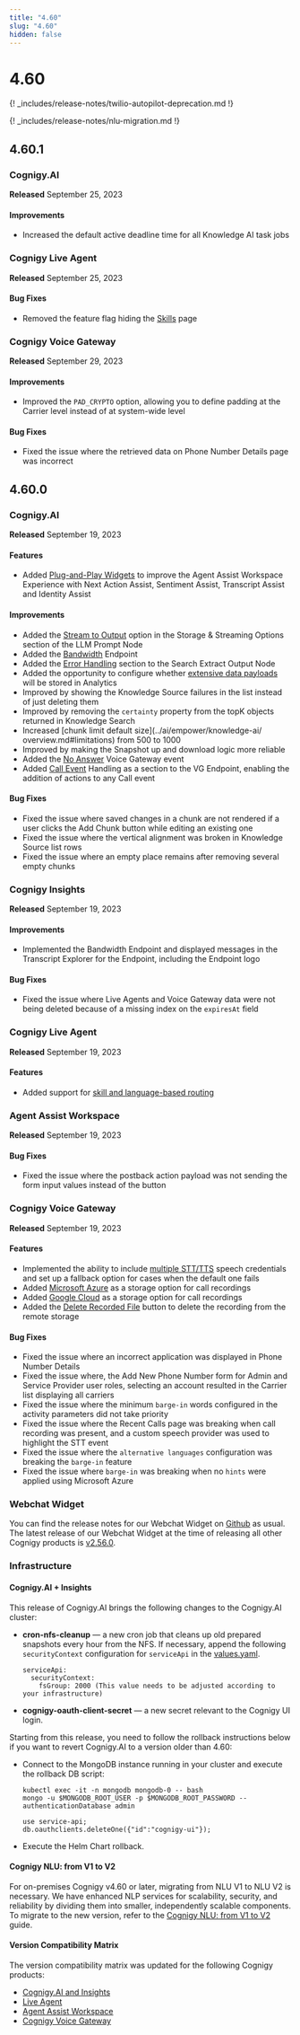 ```yaml
---
title: "4.60"
slug: "4.60"
hidden: false
---
```


# 4.60

{! _includes/release-notes/twilio-autopilot-deprecation.md !}

{! _includes/release-notes/nlu-migration.md !}

## 4.60.1

### Cognigy.AI

**Released** September 25, 2023

#### Improvements

- Increased the default active deadline time for all Knowledge AI task jobs

### Cognigy Live Agent

**Released** September 25, 2023

#### Bug Fixes

- Removed the feature flag hiding the [Skills](../live-agent/settings/skills.md) page

### Cognigy Voice Gateway

**Released** September 29, 2023

#### Improvements

- Improved the `PAD_CRYPTO` option, allowing you to define padding at the Carrier level instead of at system-wide level

#### Bug Fixes

- Fixed the issue where the retrieved data on Phone Number Details page was incorrect

## 4.60.0

### Cognigy.AI

**Released** September 19, 2023

#### Features

- Added [Plug-and-Play Widgets](../ai-copilot/plug-and-play-widgets.md) to improve the Agent Assist Workspace Experience with Next Action Assist, Sentiment Assist, Transcript Assist and Identity Assist

#### Improvements

- Added the [Stream to Output](../ai/build/node-reference/service/llm-prompt.md) option in the Storage & Streaming Options section of the LLM Prompt Node
- Added the [Bandwidth](../ai/deploy/endpoint-reference/bandwidth.md) Endpoint
- Added the [Error Handling](../ai/build/node-reference/other-nodes/search-extract-output.md) section to the Search Extract Output Node
- Added the opportunity to configure whether [extensive data payloads](../ai/deploy/endpoints/data-protection-and-analytics.md#store-extensive-data-payloads-in-analytics) will be stored in Analytics
- Improved by showing the Knowledge Source failures in the list instead of just deleting them
- Improved by removing the `certainty` property from the topK objects returned in Knowledge Search
- Increased [chunk limit default size](../ai/empower/knowledge-ai/
overview.md#limitations) from 500 to 1000
- Improved by making the Snapshot up and download logic more reliable
- Added the [No Answer](../voice-gateway/references/events/NO_ANSWER.md) Voice Gateway event
- Added [Call Event](../ai/deploy/endpoint-reference/voice-gateway.md#call-events) Handling as a section to the VG Endpoint, enabling the addition of actions to any Call event

#### Bug Fixes

- Fixed the issue where saved changes in a chunk are not rendered if a user clicks the Add Chunk button while editing an existing one
- Fixed the issue where the vertical alignment was broken in Knowledge Source list rows
- Fixed the issue where an empty place remains after removing several empty chunks

### Cognigy Insights

**Released** September 19, 2023

#### Improvements

- Implemented the Bandwidth Endpoint and displayed messages in the Transcript Explorer for the Endpoint, including the Endpoint logo

#### Bug Fixes

- Fixed the issue where Live Agents and Voice Gateway data were not being deleted because of a missing index on the `expiresAt` field

### Cognigy Live Agent

**Released** September 19, 2023

#### Features

- Added support for [skill and language-based routing](../live-agent/conversation/conversation-routing/automatic-mode.md#additional-automatic-assignment-parameters)

### Agent Assist Workspace

**Released** September 19, 2023

#### Bug Fixes

- Fixed the issue where the postback action payload was not sending the form input values instead of the button

### Cognigy Voice Gateway

**Released** September 19, 2023

#### Features

- Implemented the ability to include [multiple STT/TTS](../voice-gateway/webapp/applications.md#add-additional-tts-and-stt-vendor) speech credentials and set up a fallback option for cases when the default one fails
- Added [Microsoft Azure](../voice-gateway/webapp/accounts.md#call-recording-configuration) as a storage option for call recordings
- Added [Google Cloud](../voice-gateway/webapp/accounts.md#call-recording-configuration) as a storage option for call recordings
- Added the [Delete Recorded File](../voice-gateway/webapp/recent-calls.md#call-recordings) button to delete the recording from the remote storage

#### Bug Fixes

- Fixed the issue where an incorrect application was displayed in Phone Number Details
- Fixed the issue where, the Add New Phone Number form for Admin and Service Provider user roles, selecting an account resulted in the Carrier list displaying all carriers
- Fixed the issue where the minimum `barge-in` words configured in the activity parameters did not take priority
- Fixed the issue where the Recent Calls page was breaking when call recording was present, and a custom speech provider was used to highlight the STT event
- Fixed the issue where the `alternative languages` configuration was breaking the `barge-in` feature
- Fixed the issue where `barge-in` was breaking when no `hints` were applied using Microsoft Azure

### Webchat Widget

You can find the release notes for our Webchat Widget on [Github](https://github.com/Cognigy/WebchatWidget/releases) as usual. The latest release of our Webchat Widget at the time of releasing all other Cognigy products is [v2.56.0](https://github.com/Cognigy/WebchatWidget/releases/tag/v2.56.0).

### Infrastructure

#### Cognigy.AI + Insights

This release of Cognigy.AI brings the following changes to the Cognigy.AI cluster:

- **cron-nfs-cleanup** — a new cron job that cleans up old prepared snapshots every hour from the NFS.
  If necessary, append the following `securityContext` configuration for `serviceApi` in the [values.yaml](https://github.com/Cognigy/cognigy-ai-helm-chart#configuration).

    ```
    serviceApi:
      securityContext:
        fsGroup: 2000 (This value needs to be adjusted according to your infrastructure)
    ```

- **cognigy-oauth-client-secret** — a new secret relevant to the Cognigy UI login.

Starting from this release, you need to follow the rollback instructions below if you want to revert Cognigy.AI to a version older than 4.60:

- Connect to the MongoDB instance running in your cluster and execute the rollback DB script:

    ```
    kubectl exec -it -n mongodb mongodb-0 -- bash
    mongo -u $MONGODB_ROOT_USER -p $MONGODB_ROOT_PASSWORD --authenticationDatabase admin
    
    use service-api;
    db.oauthclients.deleteOne({"id":"cognigy-ui"}); 
    ```

- Execute the Helm Chart rollback.

#### Cognigy NLU: from V1 to V2

For on-premises Cognigy v4.60 or later, migrating from NLU V1 to NLU V2 is necessary. We have enhanced NLP services for scalability, security, and reliability by dividing them into smaller, independently scalable components. To migrate to the new version, refer to the [Cognigy NLU: from V1 to V2](../ai/installation/migration/from-nlu-v1-to-v2-migration.md) guide.

#### Version Compatibility Matrix

The version compatibility matrix was updated for the following Cognigy products:

- [Cognigy.AI and Insights](../ai/installation/version-compatibility-matrix.md)
- [Live Agent](../live-agent/installation/deployment/version-compatibility-matrix.md)
- [Agent Assist Workspace](../ai-copilot/installation/version-compatibility-matrix.md)
- [Cognigy Voice Gateway](../voice-gateway/installation/version-compatibility-matrix.md)